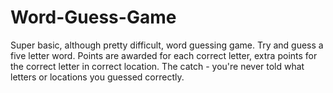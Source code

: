 # Word-Guess-Game

Super basic, although pretty difficult, word guessing game. Try and guess a five letter word. Points are awarded for each correct letter, extra points for the correct letter in correct location. The catch - you're never told what letters or locations you guessed correctly. 
